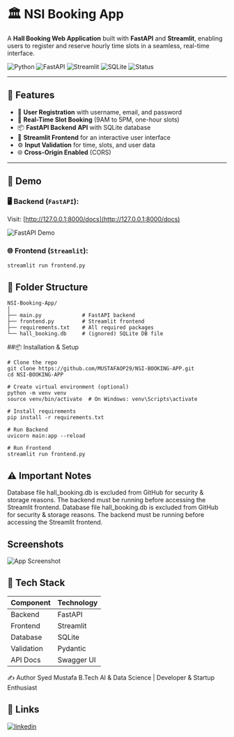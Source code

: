# 🏛️ NSI Booking App

A **Hall Booking Web Application** built with **FastAPI** and **Streamlit**, enabling users to register and reserve hourly time slots in a seamless, real-time interface.

![Python](https://img.shields.io/badge/Python-3.11-blue.svg)
![FastAPI](https://img.shields.io/badge/FastAPI-High--Performance-brightgreen)
![Streamlit](https://img.shields.io/badge/Streamlit-Frontend-orange)
![SQLite](https://img.shields.io/badge/Database-SQLite-lightgrey)
![Status](https://img.shields.io/badge/Status-Completed-brightgreen)

---

## 📌 Features

- 🔐 **User Registration** with username, email, and password  
- 📅 **Real-Time Slot Booking** (9AM to 5PM, one-hour slots)  
- 📦 **FastAPI Backend API** with SQLite database  
- 🎨 **Streamlit Frontend** for an interactive user interface  
- ⚙️ **Input Validation** for time, slots, and user data  
- 🌐 **Cross-Origin Enabled** (CORS)

---

## 🚀 Demo

### 🖥️ Backend (`FastAPI`):
Visit: [http://127.0.0.1:8000/docs](http://127.0.0.1:8000/docs)

![FastAPI Demo](https://user-images.githubusercontent.com/your-screenshot-link.png)

### 🌐 Frontend (`Streamlit`):

```bash
streamlit run frontend.py

```
## 📁 Folder Structure
```
NSI-Booking-App/
│
├── main.py             # FastAPI backend
├── frontend.py         # Streamlit frontend
├── requirements.txt    # All required packages
└── hall_booking.db     # (ignored) SQLite DB file
```
##📦 Installation & Setup
```
# Clone the repo
git clone https://github.com/MUSTAFAOP29/NSI-BOOKING-APP.git
cd NSI-BOOKING-APP

# Create virtual environment (optional)
python -m venv venv
source venv/bin/activate  # On Windows: venv\Scripts\activate

# Install requirements
pip install -r requirements.txt

# Run Backend
uvicorn main:app --reload

# Run Frontend
streamlit run frontend.py
```


## ⚠️ Important Notes
Database file hall_booking.db is excluded from GitHub for security & storage reasons.
The backend must be running before accessing the Streamlit frontend.
Database file hall_booking.db is excluded from GitHub for security & storage reasons.
The backend must be running before accessing the Streamlit frontend.


## Screenshots

![App Screenshot]([https://via.placeholder.com/468x300?text=App+Screenshot+Here](https://github.com/MUSTAFAOP29/NSI-BOOKING-APP/blob/05aea1de860856a3bfd499414c8732d926e302d5/Screenshot%20(2219).png))


## 🧠 Tech Stack
| Component  | Technology |
| ---------- | ---------- |
| Backend    | FastAPI    |
| Frontend   | Streamlit  |
| Database   | SQLite     |
| Validation | Pydantic   |
| API Docs   | Swagger UI |


✍️ Author
Syed Mustafa
B.Tech AI & Data Science | Developer & Startup Enthusiast

## 🔗 Links
[![linkedin](https://img.shields.io/badge/linkedin-0A66C2?style=for-the-badge&logo=linkedin&logoColor=white)](https://www.linkedin.com/in/syedmustafa29)


